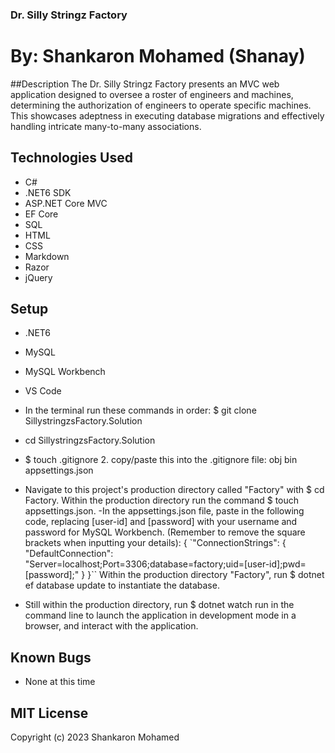 ### Dr. Silly Stringz Factory

# By: Shankaron Mohamed (Shanay)
##Description
The Dr. Silly Stringz Factory presents an MVC web application designed to oversee a roster of engineers and machines, determining the authorization of engineers to operate specific machines. This showcases adeptness in executing database migrations and effectively handling intricate many-to-many associations.

## Technologies Used
- C#
- .NET6 SDK
- ASP.NET Core MVC
- EF Core
- SQL
- HTML
- CSS
- Markdown
- Razor
- jQuery
## Setup
- .NET6
- MySQL
- MySQL Workbench
- VS Code
- In the terminal run these commands in order:
$ git clone SillystringzsFactory.Solution
- cd SillystringzsFactory.Solution
- $ touch .gitignore 2. copy/paste this into the .gitignore file:
obj
bin
appsettings.json

- Navigate to this project's production directory called "Factory" with $ cd Factory.
Within the production directory run the command $ touch appsettings.json.
-In the appsettings.json file, paste in the following code, replacing [user-id] and [password] with your username and password for MySQL Workbench. (Remember to remove the square brackets when inputting your details): { `"ConnectionStrings": { "DefaultConnection": "Server=localhost;Port=3306;database=factory;uid=[user-id];pwd=[password];" } }``
Within the production directory "Factory", run $ dotnet ef database update to instantiate the database.
- Still within the production directory, run $ dotnet watch run in the command line to launch the application in development mode in a browser, and interact with the application.
## Known Bugs
- None at this time

## MIT License
Copyright (c) 2023 Shankaron Mohamed